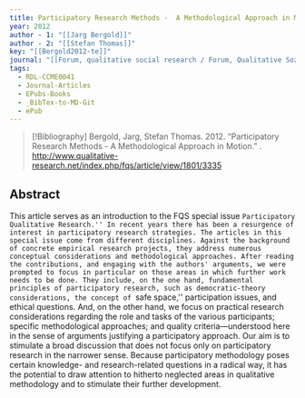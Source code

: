 ```yaml
---
title: Participatory Research Methods -  A Methodological Approach in Motion
year: 2012
author - 1: "[[Jarg Bergold]]"
author - 2: "[[Stefan Thomas]]"
key: "[[Bergold2012-te]]"
journal: "[[Forum, qualitative social research / Forum, Qualitative Sozialforschung]]"
tags:
  - RDL-CCME0041
  - Journal-Articles
  - EPubs-Books
  - _BibTex-to-MD-Git
  - ePub
---
```


> [!Bibliography]
> Bergold, Jarg, Stefan Thomas. 2012. “Participatory Research Methods -  A Methodological Approach in Motion.” . http://www.qualitative-research.net/index.php/fqs/article/view/1801/3335

## Abstract
This article serves as an introduction to the FQS special issue ``Participatory Qualitative Research.'' In recent years there has been a resurgence of interest in participatory research strategies. The articles in this special issue come from different disciplines. Against the background of concrete empirical research projects, they address numerous conceptual considerations and methodological approaches. After reading the contributions, and engaging with the authors' arguments, we were prompted to focus in particular on those areas in which further work needs to be done. They include, on the one hand, fundamental principles of participatory research, such as democratic-theory considerations, the concept of ``safe space,'' participation issues, and ethical questions. And, on the other hand, we focus on practical research considerations regarding the role and tasks of the various participants; specific methodological approaches; and quality criteria—understood here in the sense of arguments justifying a participatory approach. Our aim is to stimulate a broad discussion that does not focus only on participatory research in the narrower sense. Because participatory methodology poses certain knowledge- and research-related questions in a radical way, it has the potential to draw attention to hitherto neglected areas in qualitative methodology and to stimulate their further development.
